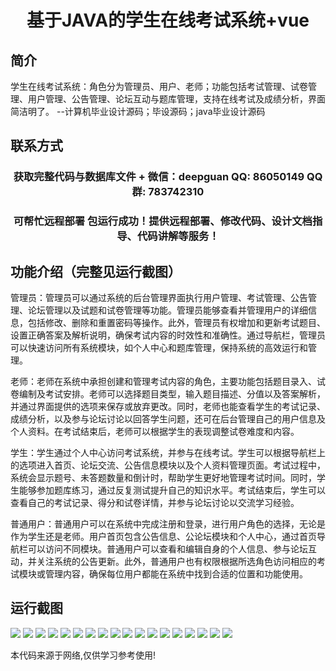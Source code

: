 <p><h1 align="center">基于JAVA的学生在线考试系统+vue</h1></p>

## 简介
学生在线考试系统：角色分为管理员、用户、老师；功能包括考试管理、试卷管理、用户管理、公告管理、论坛互动与题库管理，支持在线考试及成绩分析，界面简洁明了。    --计算机毕业设计源码；毕设源码；java毕业设计源码


## 联系方式
<p><h3 align="center">获取完整代码与数据库文件 + 微信：deepguan QQ: 86050149 QQ群: 783742310</h3></p>
<p><h3 align="center">可帮忙远程部署 包运行成功！提供远程部署、修改代码、设计文档指导、代码讲解等服务！</h3></p>

## 功能介绍（完整见运行截图）
管理员：管理员可以通过系统的后台管理界面执行用户管理、考试管理、公告管理、论坛管理以及试题和试卷管理等功能。管理员能够查看并管理用户的详细信息，包括修改、删除和重置密码等操作。此外，管理员有权增加和更新考试题目、设置正确答案及解析说明，确保考试内容的时效性和准确性。通过导航栏，管理员可以快速访问所有系统模块，如个人中心和题库管理，保持系统的高效运行和管理。

老师：老师在系统中承担创建和管理考试内容的角色，主要功能包括题目录入、试卷编制及考试安排。老师可以选择题目类型，输入题目描述、分值以及答案解析，并通过界面提供的选项来保存或放弃更改。同时，老师也能查看学生的考试记录、成绩分析，以及参与论坛讨论以回答学生问题，还可在后台管理自己的用户信息及个人资料。在考试结束后，老师可以根据学生的表现调整试卷难度和内容。

学生：学生通过个人中心访问考试系统，并参与在线考试。学生可以根据导航栏上的选项进入首页、论坛交流、公告信息模块以及个人资料管理页面。考试过程中，系统会显示题号、未答题数量和倒计时，帮助学生更好地管理考试时间。同时，学生能够参加题库练习，通过反复测试提升自己的知识水平。考试结束后，学生可以查看自己的考试记录、得分和试卷详情，并参与论坛讨论以交流学习经验。

普通用户：普通用户可以在系统中完成注册和登录，进行用户角色的选择，无论是作为学生还是老师。用户首页包含公告信息、公论坛模块和个人中心，通过首页导航栏可以访问不同模块。普通用户可以查看和编辑自身的个人信息、参与论坛互动，并关注系统的公告更新。此外，普通用户也有权限根据所选角色访问相应的考试模块或管理内容，确保每位用户都能在系统中找到合适的位置和功能使用。


## 运行截图
![](img/001.jpg)
![](img/002.jpg)
![](img/003.jpg)
![](img/004.jpg)
![](img/005.jpg)
![](img/006.jpg)
![](img/007.jpg)
![](img/008.jpg)
![](img/009.jpg)
![](img/010.jpg)
![](img/011.jpg)
![](img/012.jpg)
![](img/013.jpg)
![](img/014.jpg)
![](img/015.jpg)
![](img/016.jpg)
![](img/017.jpg)
![](img/018.jpg)

<p>本代码来源于网络,仅供学习参考使用!</p>
